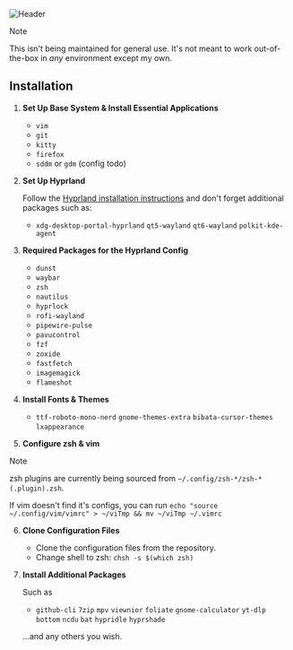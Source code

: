 ![Header](https://imgur.com/eszGk3V.png)
    
> [!NOTE]
> This isn't being maintained for general use. It's not meant to work out-of-the-box in *any* environment except my own.

## Installation

1. **Set Up Base System & Install Essential Applications**

   - `vim`
   - `git`
   - `kitty`
   - `firefox`
   - `sddm` or `gdm` (config todo)

2. **Set Up Hyprland**

   Follow the [Hyprland installation instructions](https://wiki.hyprland.org/Hyprland-Installation) and don't forget additional packages such as:

   - `xdg-desktop-portal-hyprland` `qt5-wayland` `qt6-wayland` `polkit-kde-agent`

3. **Required Packages for the Hyprland Config**

   - `dunst`
   - `waybar`
   - `zsh`
   - `nautilus`
   - `hyprlock`
   - `rofi-wayland`
   - `pipewire-pulse`
   - `pavucontrol`
   - `fzf`
   - `zoxide`
   - `fastfetch`
   - `imagemagick`
   - `flameshot`

4. **Install Fonts & Themes**

   - `ttf-roboto-mono-nerd` `gnome-themes-extra` `bibata-cursor-themes` `lxappearance`

5. **Configure zsh & vim**

> [!NOTE]
> zsh plugins are currently being sourced from `~/.config/zsh-*/zsh-*(.plugin).zsh`.

If vim doesn't find it's configs, you can run `echo "source ~/.config/vim/vimrc" > ~/viTmp && mv ~/viTmp ~/.vimrc`

6. **Clone Configuration Files**

   - Clone the configuration files from the repository.
   - Change shell to zsh: `chsh -s $(which zsh)`

7. **Install Additional Packages**

   Such as

   - `github-cli` `7zip` `mpv` `viewnior` `foliate` `gnome-calculator` `yt-dlp` `bottom` `ncdu` `bat` `hypridle` `hyprshade` 

   ...and any others you wish.

